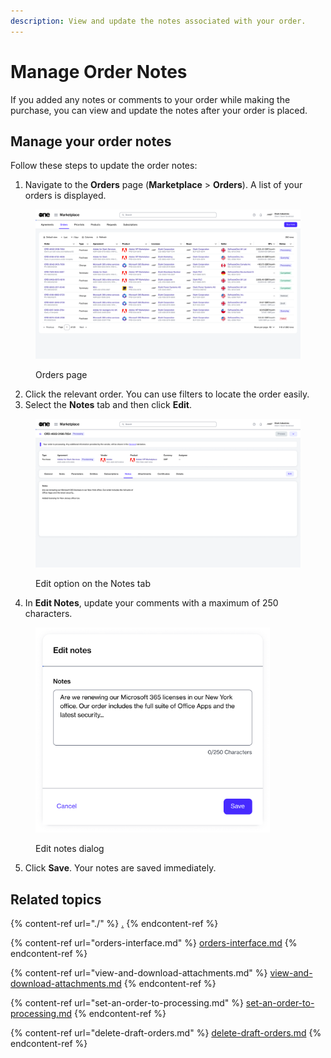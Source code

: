 ```yaml
---
description: View and update the notes associated with your order.
---
```


# Manage Order Notes

If you added any notes or comments to your order while making the purchase, you can view and update the notes after your order is placed.&#x20;

## Manage your order notes

Follow these steps to update the order notes:

1. Navigate to the **Orders** page (**Marketplace** > **Orders**). A list of your orders is displayed.

<figure><img src="../../../.gitbook/assets/image (364).png" alt=""><figcaption><p>Orders page</p></figcaption></figure>

2. Click the relevant order. You can use filters to locate the order easily.
3. Select the **Notes** tab and then click **Edit**.&#x20;

<figure><img src="../../../.gitbook/assets/image (365).png" alt=""><figcaption><p>Edit option on the Notes tab</p></figcaption></figure>

4. In **Edit Notes**, update your comments with a maximum of 250 characters.

<figure><img src="../../../.gitbook/assets/image (366).png" alt="" width="375"><figcaption><p>Edit notes dialog</p></figcaption></figure>

5. Click **Save**. Your notes are saved immediately.&#x20;

## Related topics

{% content-ref url="./" %}
[.](./)
{% endcontent-ref %}

{% content-ref url="orders-interface.md" %}
[orders-interface.md](orders-interface.md)
{% endcontent-ref %}

{% content-ref url="view-and-download-attachments.md" %}
[view-and-download-attachments.md](view-and-download-attachments.md)
{% endcontent-ref %}

{% content-ref url="set-an-order-to-processing.md" %}
[set-an-order-to-processing.md](set-an-order-to-processing.md)
{% endcontent-ref %}

{% content-ref url="delete-draft-orders.md" %}
[delete-draft-orders.md](delete-draft-orders.md)
{% endcontent-ref %}
